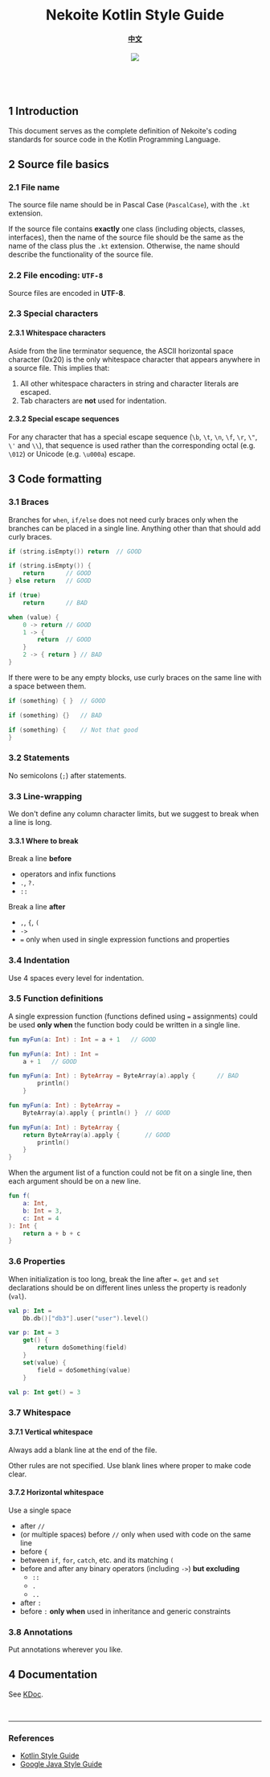 <h1 align="center">
  <br>
  Nekoite Kotlin Style Guide
  <h4 align="center">
    <a href="guide_cn.md">中文</a><br>
  </h4>
  <h5 align="center">
<img src="https://img.shields.io/badge/code-style-ff69b4"></img>
</h5>
  <br>
  <br>
</h1>

## 1 Introduction

This document serves as the complete definition of Nekoite's coding standards for source code in the Kotlin Programming Language.

## 2 Source file basics

### 2.1 File name

The source file name should be in Pascal Case (`PascalCase`), with the `.kt` extension.

If the source file contains **exactly** one class (including objects, classes, interfaces), then the name of the source file should be the same as the name of the class plus the `.kt` extension. Otherwise, the name should describe the functionality of the source file.

### 2.2 File encoding: `UTF-8`

Source files are encoded in **UTF-8**.

### 2.3 Special characters

#### 2.3.1 Whitespace characters

Aside from the line terminator sequence, the ASCII horizontal space character (0x20) is the only whitespace character that appears anywhere in a source file. This implies that:

1. All other whitespace characters in string and character literals are escaped.
2. Tab characters are **not** used for indentation.

#### 2.3.2 Special escape sequences

For any character that has a special escape sequence (`\b`, `\t`, `\n`, `\f`, `\r`, `\"`, `\'` and `\\`), that sequence is used rather than the corresponding octal (e.g. `\012`) or Unicode (e.g. `\u000a`) escape.

## 3 Code formatting

### 3.1 Braces

Branches for `when`, `if/else` does not need curly braces only when the branches can be placed in a single line. Anything other than that should add curly braces.

```kotlin
if (string.isEmpty()) return  // GOOD

if (string.isEmpty()) {
    return      // GOOD
} else return   // GOOD

if (true)
    return      // BAD

when (value) {
    0 -> return // GOOD
    1 -> {
        return  // GOOD
    }
    2 -> { return } // BAD
}
```

If there were to be any empty blocks, use curly braces on the same line with a space between them.

```kotlin
if (something) { }  // GOOD

if (something) {}   // BAD

if (something) {    // Not that good
}
```

### 3.2 Statements

No semicolons (`;`) after statements.

### 3.3 Line-wrapping

We don't define any column character limits, but we suggest to break when a line is long.

#### 3.3.1 Where to break

Break a line **before**

- operators and infix functions
- `.`, `?.`
- `::`

Break a line **after**

- `,`, `{`, `(`
- `->`
- `=` only when used in single expression functions and properties

### 3.4 Indentation

Use 4 spaces every level for indentation.

### 3.5 Function definitions

A single expression function (functions defined using `=` assignments) could be used **only when** the function body could be written in a single line.

```kotlin
fun myFun(a: Int) : Int = a + 1   // GOOD

fun myFun(a: Int) : Int =
    a + 1   // GOOD

fun myFun(a: Int) : ByteArray = ByteArray(a).apply {      // BAD
        println()
    }

fun myFun(a: Int) : ByteArray =
    ByteArray(a).apply { println() }  // GOOD

fun myFun(a: Int) : ByteArray {
    return ByteArray(a).apply {       // GOOD
        println()
    }
}
```

When the argument list of a function could not be fit on a single line, then each argument should be on a new line.

```kotlin
fun f(
    a: Int,
    b: Int = 3,
    c: Int = 4
): Int {
    return a + b + c
}
```

### 3.6 Properties

When initialization is too long, break the line after `=`. `get` and `set` declarations should be on different lines unless the property is readonly (`val`).

```kotlin
val p: Int =
    Db.db()["db3"].user("user").level()

var p: Int = 3
    get() {
        return doSomething(field)
    }
    set(value) {
        field = doSomething(value)
    }

val p: Int get() = 3
```

### 3.7 Whitespace

#### 3.7.1 Vertical whitespace

Always add a blank line at the end of the file.

Other rules are not specified. Use blank lines where proper to make code clear.

#### 3.7.2 Horizontal whitespace

Use a single space

- after `//`
- (or multiple spaces) before `//` only when used with code on the same line
- before `{`
- between `if`, `for`, `catch`, etc. and its matching `(`
- before and after any binary operators (including `->`) **but excluding**
  - `::`
  - `.`
  - `..`
- after `:`
- before `:` **only when** used in inheritance and generic constraints

### 3.8 Annotations

Put annotations wherever you like.

## 4 Documentation

See [KDoc][kdoc].


<br><hr>

### References

- [Kotlin Style Guide][kotlin_style_guide]
- [Google Java Style Guide][google_style_guide]




[kotlin_style_guide]: https://developer.android.com/kotlin/style-guide
[google_style_guide]: https://google.github.io/styleguide/javaguide.html
[kdoc]: https://kotlinlang.org/docs/reference/kotlin-doc.html
